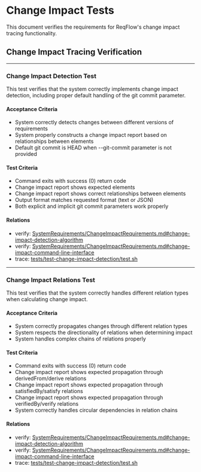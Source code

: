 # Change Impact Tests

This document verifies the requirements for ReqFlow's change impact tracing functionality.

## Change Impact Tracing Verification

---

### Change Impact Detection Test

This test verifies that the system correctly implements change impact detection, including proper default handling of the git commit parameter.

#### Acceptance Criteria
- System correctly detects changes between different versions of requirements
- System properly constructs a change impact report based on relationships between elements
- Default git commit is HEAD when --git-commit parameter is not provided

#### Test Criteria
- Command exits with success (0) return code
- Change impact report shows expected elements
- Change impact report shows correct relationships between elements
- Output format matches requested format (text or JSON)
- Both explicit and implicit git commit parameters work properly

#### Relations
  * verify: [SystemRequirements/ChangeImpactRequirements.md#change-impact-detection-algorithm](../SystemRequirements/ChangeImpactRequirements.md#change-impact-detection-algorithm)
  * verify: [SystemRequirements/ChangeImpactRequirements.md#change-impact-command-line-interface](../SystemRequirements/ChangeImpactRequirements.md#change-impact-command-line-interface)
  * trace: [tests/test-change-impact-detection/test.sh](../../tests/test-change-impact-detection/test.sh)

---

### Change Impact Relations Test

This test verifies that the system correctly handles different relation types when calculating change impact.

#### Acceptance Criteria
- System correctly propagates changes through different relation types
- System respects the directionality of relations when determining impact
- System handles complex chains of relations properly

#### Test Criteria
- Command exits with success (0) return code
- Change impact report shows expected propagation through derivedFrom/derive relations
- Change impact report shows expected propagation through satisfiedBy/satisfy relations
- Change impact report shows expected propagation through verifiedBy/verify relations
- System correctly handles circular dependencies in relation chains

#### Relations
  * verify: [SystemRequirements/ChangeImpactRequirements.md#change-impact-detection-algorithm](../SystemRequirements/ChangeImpactRequirements.md#change-impact-detection-algorithm)
  * verify: [SystemRequirements/ChangeImpactRequirements.md#change-impact-command-line-interface](../SystemRequirements/ChangeImpactRequirements.md#change-impact-command-line-interface) 
  * trace: [tests/test-change-impact-detection/test.sh](../../tests/test-change-impact-detection/test.sh)
